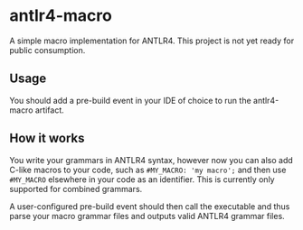 antlr4-macro
============

A simple macro implementation for ANTLR4. This project is not yet
ready for public consumption.

## Usage
You should add a pre-build event in your IDE of choice to run the
antlr4-macro artifact.

## How it works
You write your grammars in ANTLR4 syntax, however now you can also add
C-like macros to your code, such as `#MY_MACRO: 'my macro';` and then
use `#MY_MACRO` elsewhere in your code as an identifier. This is
currently only supported for combined grammars.

A user-configured pre-build event should then call the executable
and thus parse your macro grammar files and outputs valid ANTLR4 grammar
files.